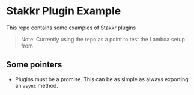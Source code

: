 # Stakkr Plugin Example

This repo contains some examples of Stakkr plugins

> Note: Currently using the repo as a point to test the Lambda setup from

## Some pointers

- Plugins must be a promise. This can be as simple as always exporting an `async` method.

